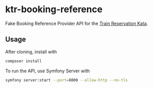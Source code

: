ktr-booking-reference
=====================
Fake Booking Reference Provider API for the [Train Reservation Kata](https://github.com/vdebes/ktr-ticket-office).

Usage
-----
After cloning, install with
```bash
composer install
```
To run the API, use Symfony Server with
```bash
symfony server:start --port=8000 --allow-http --no-tls
```
